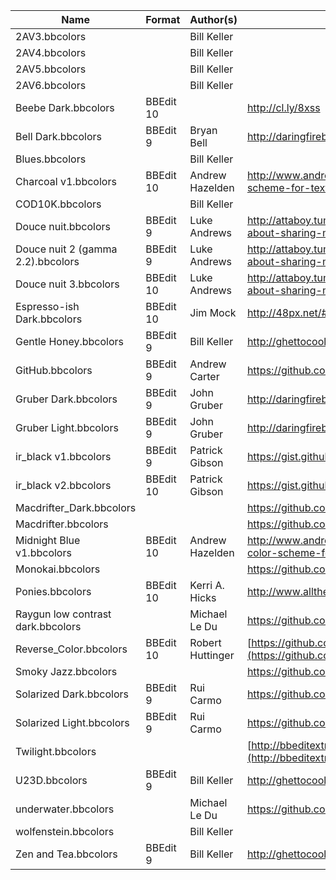 | Name								| Format	| Author(s)			| Location of Origin																												|
|-----------------------------------|-----------|-------------------|-----------------------------------------------------------------------------------------------------------------------------------|
| 2AV3.bbcolors 					|			| Bill Keller		|																																	|
| 2AV4.bbcolors 					|			| Bill Keller		|																																	|
| 2AV5.bbcolors 					|			| Bill Keller		|																																	|
| 2AV6.bbcolors 					|			| Bill Keller		|																																	|
| Beebe Dark.bbcolors				| BBEdit 10	|					| http://cl.ly/8xss																													|
| Bell Dark.bbcolors 				| BBEdit 9	| Bryan Bell		| http://daringfireball.net/projects/bbcolors/schemes/																				|
| Blues.bbcolors					|			| Bill Keller		|																																	|
| Charcoal v1.bbcolors				| BBEdit 10	| Andrew Hazelden	| http://www.andrewhazelden.com/blog/2012/09/charcoal-color-scheme-for-textwrangler-and-bbedit/										|
| COD10K.bbcolors					|			| Bill Keller		|																																	|
| Douce nuit.bbcolors 				| BBEdit 9	| Luke Andrews		| http://attaboy.tumblr.com/post/75614496/i-never-thought-about-sharing-my-colours-for												|
| Douce nuit 2 (gamma 2.2).bbcolors	| BBEdit 9	| Luke Andrews		| http://attaboy.tumblr.com/post/75614496/i-never-thought-about-sharing-my-colours-for												|
| Douce nuit 3.bbcolors 			| BBEdit 10	| Luke Andrews		| http://attaboy.tumblr.com/post/75614496/i-never-thought-about-sharing-my-colours-for												|
| Espresso-ish Dark.bbcolors 		| BBEdit 10	| Jim Mock			| http://48px.net/#espresso-ish																										|
| Gentle Honey.bbcolors 			| BBEdit 9	| Bill Keller		| http://ghettocooler.net/2011/07/29/bbedit10-color-schemes/																		|
| GitHub.bbcolors					| BBEdit 9	| Andrew Carter		| https://github.com/ascarter/bbedit-github-theme																					|
| Gruber Dark.bbcolors 				| BBEdit 9	| John Gruber		| http://daringfireball.net/projects/bbcolors/schemes/																				|
| Gruber Light.bbcolors 			| BBEdit 9	| John Gruber		| http://daringfireball.net/projects/bbcolors/schemes/																				|
| ir\_black v1.bbcolors				| BBEdit 9	| Patrick Gibson	| https://gist.github.com/pgib/959651																								|
| ir\_black v2.bbcolors				| BBEdit 10	| Patrick Gibson	| https://gist.github.com/pgib/959651																								|
| Macdrifter\_Dark.bbcolors			|			|					| https://github.com/macdrifter/BBEdit-Settings																						|
| Macdrifter.bbcolors				|			|					| https://github.com/macdrifter/BBEdit-Settings																						|
| Midnight Blue v1.bbcolors			| BBEdit 10	| Andrew Hazelden	| http://www.andrewhazelden.com/blog/2012/06/midnight-blue-color-scheme-for-textwrangler-and-bbedit/								|
| Monokai.bbcolors					|			|					| https://github.com/thiagoalessio/Monokai-BBEdit-Color-Scheme																		|
| Ponies.bbcolors					| BBEdit 10	| Kerri A. Hicks	| http://www.allthecandyintheworld.com/Ponies.bbcolors.zip																			|
| Raygun low contrast dark.bbcolors	|			| Michael Le Du		| https://github.com/mledu																											|
| Reverse\_Color.bbcolors			| BBEdit 10	| Robert Huttinger	| [https://github.com/roberthuttinger/BBEdit_Reverse_Color_Scheme](https://github.com/roberthuttinger/BBEdit_Reverse_Color_Scheme)	|
| Smoky Jazz.bbcolors 				|			|					| https://github.com/ondrae/IDE-Color-Schemes																						|
| Solarized Dark.bbcolors			| BBEdit 9	| Rui Carmo			| https://github.com/rcarmo/textwrangler-bbedit-solarized																			|
| Solarized Light.bbcolors 			| BBEdit 9	| Rui Carmo			| https://github.com/rcarmo/textwrangler-bbedit-solarized																			|
| Twilight.bbcolors 				|			|					| [http://bbeditextras.org/wiki/index.php?title=Color_Schemes](http://bbeditextras.org/wiki/index.php?title=Color_Schemes)			|
| U23D.bbcolors 					| BBEdit 9	| Bill Keller		| http://ghettocooler.net/2011/07/29/bbedit10-color-schemes/																		|
| underwater.bbcolors				|			| Michael Le Du		| https://github.com/mledu																											|
| wolfenstein.bbcolors 				|			| Bill Keller		|																																	|
| Zen and Tea.bbcolors 				| BBEdit 9	| Bill Keller		| http://ghettocooler.net/2011/07/29/bbedit10-color-schemes/																		|
